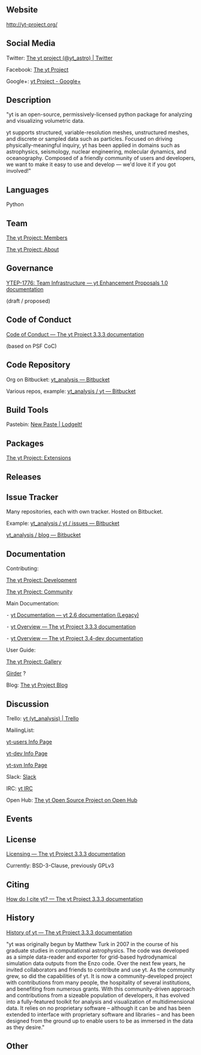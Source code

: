 ## Website


<http://yt-project.org/>


## Social Media


Twitter: [The yt project (@yt\_astro) | Twitter](https://twitter.com/yt_astro)

Facebook: [The yt Project](https://www.facebook.com/ytproject)

Google+: [yt Project - Google+](https://plus.google.com/+Yt-projectOrg)


## Description


"yt is an open-source, permissively-licensed python package for analyzing and visualizing volumetric data.


yt supports structured, variable-resolution meshes, unstructured meshes, and discrete or sampled data such as particles. Focused on driving physically-meaningful inquiry, yt has been applied in domains such as astrophysics, seismology, nuclear engineering, molecular dynamics, and oceanography. Composed of a friendly community of users and developers, we want to make it easy to use and develop — we'd love it if you got involved!"


## Languages


Python


## Team


[The yt Project: Members](http://yt-project.org/members.html)

[The yt Project: About](http://yt-project.org/about.html)


## Governance


[YTEP-1776: Team Infrastructure — yt Enhancement Proposals 1.0 documentation](https://ytep.readthedocs.io/en/latest/YTEPs/YTEP-1776.html)

(draft / proposed)


## Code of Conduct


[Code of Conduct — The yt Project 3.3.3 documentation](http://yt-project.org/doc/developing/developing.html#yt-community-code-of-conduct)

(based on PSF CoC)


## Code Repository


Org on Bitbucket: [yt\_analysis — Bitbucket](https://bitbucket.org/yt_analysis/)

Various repos, example: [yt\_analysis / yt — Bitbucket](https://bitbucket.org/yt_analysis/yt/)


## Build Tools


Pastebin: [New Paste | LodgeIt!](http://paste.yt-project.org/)


## Packages


[The yt Project: Extensions](http://yt-project.org/extensions.html)


## Releases



## Issue Tracker


Many repositories, each with own tracker. Hosted on Bitbucket.

Example: [yt\_analysis / yt / issues — Bitbucket](https://bitbucket.org/yt_analysis/yt/issues?status=new&status=open)

[yt\_analysis / blog — Bitbucket](https://bitbucket.org/yt_analysis/blog)



## Documentation


Contributing:

[The yt Project: Development](http://yt-project.org/development.html)

[The yt Project: Community](http://yt-project.org/community.html)


Main Documentation:

⁃ [yt Documentation — yt 2.6 documentation (Legacy)](http://yt-project.org/docs/2.6/)

⁃ [yt Overview — The yt Project 3.3.3 documentation](http://yt-project.org/doc/)

⁃ [yt Overview — The yt Project 3.4-dev documentation](http://yt-project.org/docs/dev/)


User Guide:

[The yt Project: Gallery](http://yt-project.org/gallery.html)


[Girder](https://girder.hub.yt/) ?


Blog: [The yt Project Blog](https://blog.yt-project.org/)


## Discussion


Trello: [yt (yt\_analysis) | Trello](https://trello.com/yt_analysis)


MailingList:

[yt-users Info Page](http://lists.spacepope.org/listinfo.cgi/yt-users-spacepope.org)

[yt-dev Info Page](http://lists.spacepope.org/listinfo.cgi/yt-dev-spacepope.org)

[yt-svn Info Page](http://lists.spacepope.org/listinfo.cgi/yt-svn-spacepope.org)


Slack: [Slack](https://yt-project.slack.com/)

IRC: [yt IRC](http://yt-project.org/irc.html)


Open Hub: [The yt Open Source Project on Open Hub](https://www.openhub.net/p/yt_amr)


## Events



## License


[Licensing — The yt Project 3.3.3 documentation](http://yt-project.org/doc/developing/developing.html#licensing)

Currently: BSD-3-Clause, previously GPLv3


## Citing


[How do I cite yt? — The yt Project 3.3.3 documentation](http://yt-project.org/doc/faq/index.html#how-do-i-cite-yt)


## History


[History of yt — The yt Project 3.3.3 documentation](http://yt-project.org/doc/about/index.html#history-of-yt)


"yt was originally begun by Matthew Turk in 2007 in the course of his graduate studies in computational astrophysics. The code was developed as a simple data-reader and exporter for grid-based hydrodynamical simulation data outputs from the Enzo code. Over the next few years, he invited collaborators and friends to contribute and use yt. As the community grew, so did the capabilities of yt. It is now a community-developed project with contributions from many people, the hospitality of several institutions, and benefiting from numerous grants. With this community-driven approach and contributions from a sizeable population of developers, it has evolved into a fully-featured toolkit for analysis and visualization of multidimensional data. It relies on no proprietary software – although it can be and has been extended to interface with proprietary software and libraries – and has been designed from the ground up to enable users to be as immersed in the data as they desire."


## Other
